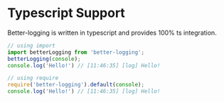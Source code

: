 # Typescript Support

Better-logging is written in typescript and provides 100% ts integration.

```typescript
// using import
import betterLogging from 'better-logging';
betterLogging(console);
console.log('Hello!') // [11:46:35] [log] Hello!
```

```typescript
// using require
require('better-logging').default(console);
console.log('Hello!') // [11:46:35] [log] Hello!
```

